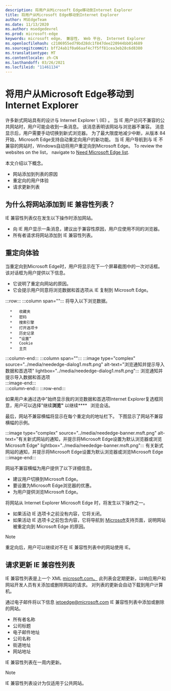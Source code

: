 ```yaml
---
description: 将用户从Microsoft Edge移动到Internet Explorer
title: 将用户从Microsoft Edge移动到Internet Explorer
author: MSEdgeTeam
ms.date: 11/13/2020
ms.author: msedgedevrel
ms.prod: microsoft-edge
keywords: microsoft edge， 兼容性， Web 平台， Internet Explorer
ms.openlocfilehash: c2106955ed79bd28dc1f847dee220944bb014689
ms.sourcegitcommit: bff24ab1f0a66aaf4c7f5ff81cea3eb28c6d8380
ms.translationtype: MT
ms.contentlocale: zh-CN
ms.lasthandoff: 03/26/2021
ms.locfileid: "11461134"
---
```

# <a name="moving-users-to-microsoft-edge-from-internet-explorer"></a>将用户从Microsoft Edge移动到Internet Explorer  

许多新式网站具有的设计与 Internet Explorer \ (IE\) 。  当 IE 用户访问不兼容的公共网站时，用户可能会收到一条消息。  该消息表明该网站与浏览器不兼容。  消息显示后，用户需要手动切换到新式浏览器。  为了最大限度地减少中断，从版本 84 开始，Microsoft Edge支持自动重定向用户的新功能。  当 IE 用户导航到与 IE 不兼容的网站时，Windows自动将用户重定向到Microsoft Edge。  To review the websites on the list， navigate to [Need Microsoft Edge list][MicrosoftEdgeNeededgeV1].

本文介绍以下概念。  

*   网站添加到列表的原因  
*   重定向的用户体验  
*   请求更新列表  
    
## <a name="why-is-a-website-added-to-the-ie-compatibility-list"></a>为什么将网站添加到 IE 兼容性列表？  

IE 兼容性列表仅在发生以下操作时添加网站。  

*   向 IE 用户显示一条消息，建议出于兼容性原因，用户应使用不同的浏览器。  
*   所有者请求将网站添加到 IE 兼容性列表。  

## <a name="redirection-experience"></a>重定向体验

当重定向到Microsoft Edge时，用户将显示在下一个屏幕截图中的一次对话框。  该对话框为用户提供以下信息。  

*   它说明了重定向网站的原因。  
*   它会提示用户同意将浏览数据和首选项从 IE 复制到 Microsoft Edge。  

:::row:::
   :::column span="":::
      将导入以下浏览数据。  
      
      *   收藏夹  
      *   密码  
      *   搜索引擎  
      *   打开选项卡  
      *   历史记录  
      *   “设置”  
      *   Cookie  
      *   主页  
   :::column-end:::
   :::column span="":::
      :::image type="complex" source="../media/neededge-dialog1.msft.png" alt-text="浏览通知并提示导入数据和首选项" lightbox="../media/neededge-dialog1.msft.png":::
         浏览通知并提示导入数据和首选项  
      :::image-end:::  
   :::column-end:::
:::row-end:::

如果用户未通过选中"始终显示我的浏览数据和首选项Internet Explorer复选框同意，用户可以选择"继续**浏览"** 以继续****   浏览会话。  

最后，网站不兼容横幅将显示在每个重定向的地址栏下。  下图显示了网站不兼容横幅的示例。

:::image type="complex" source="../media/neededge-banner.msft.png" alt-text="有关新式网站的通知，并提示将Microsoft Edge设置为默认浏览器或浏览Microsoft Edge" lightbox="../media/neededge-banner.msft.png":::
   有关新式网站的通知，并提示将Microsoft Edge设置为默认浏览器或浏览Microsoft Edge  
:::image-end:::

网站不兼容横幅为用户提供了以下详细信息。  

*   建议用户切换到Microsoft Edge。  
*   要设置为Microsoft Edge浏览器的优惠。  
*   为用户提供浏览Microsoft Edge。    
    
将网站从 Internet Explorer Microsoft Edge 时，将发生以下操作之一。

*   如果活动 IE 选项卡之前没有内容，它将关闭。  
*   如果活动 IE 选项卡之前包含内容，它将导航到 [Microsoft][MicrosoftSupportOfficeTheWebsiteYouWereTryingToReachDoesntWorkWithInternetExplorer]支持页面，说明网站被重定向到 Microsoft Edge 的原因。  

> [!NOTE]
> 重定向后，用户可以继续对不在 IE 兼容性列表中的网站使用 IE。  

## <a name="request-an-update-to-the-ie-compatibility-list"></a>请求更新 IE 兼容性列表  

IE 兼容性列表是上一个 XML [microsoft.com。][MicrosoftOfficialHome]  此列表会定期更新，以响应用户和网站开发人员有关添加或删除网站的请求。  对列表的更新会自动下载到用户计算机。  

通过电子邮件将以下信息 [ietoedge@microsoft.com][MailtoMicrosoftIetoedge] IE 兼容性列表中添加或删除的网站。    

*   所有者名称  
*   公司标题  
*   电子邮件地址  
*   公司名称  
*   街道地址  
*   网站地址  
    
IE 兼容性列表在一周内更新。

> [!NOTE]
> IE 兼容性列表设计为仅适用于公共网站。  

<!-- links -->  

[MailtoMicrosoftIetoedge]: mailto:ietoedge@microsoft.com "向用户发送电子邮件 ietoedge@microsoft.com"  

[MicrosoftOfficialHome]: https://www.microsoft.com "Microsoft 官方主页"  

[MicrosoftEdgeNeededgeV1]:  https://edge.microsoft.com/neededge/v1 "需要Microsoft Edge v1 xml 文件|Microsoft Edge"  

[MicrosoftSupportOfficeTheWebsiteYouWereTryingToReachDoesntWorkWithInternetExplorer]: https://support.microsoft.com/office/the-website-you-were-trying-to-reach-doesn-t-work-with-internet-explorer-8f5fc675-cd47-414c-9535-12821ddfc554 "尝试访问的网站无法与Internet Explorer |Microsoft Office支持"  
